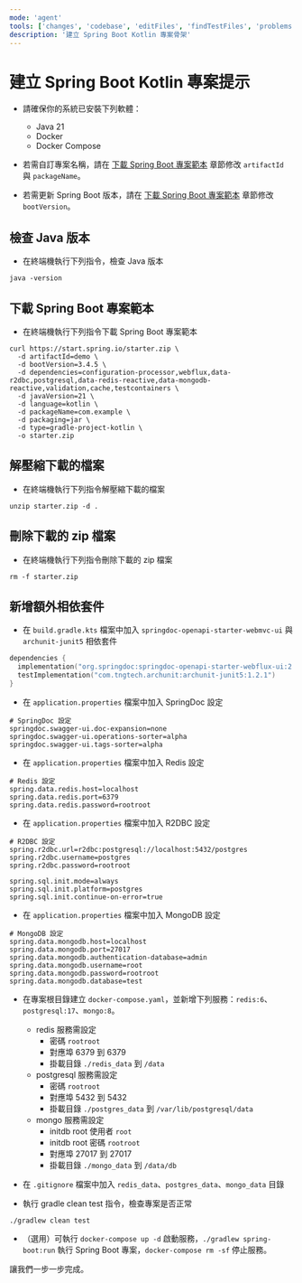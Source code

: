 ```yaml
---
mode: 'agent'
tools: ['changes', 'codebase', 'editFiles', 'findTestFiles', 'problems', 'runCommands', 'runTests', 'search', 'searchResults', 'terminalLastCommand', 'testFailure', 'usages']
description: '建立 Spring Boot Kotlin 專案骨架'
---
```


# 建立 Spring Boot Kotlin 專案提示

- 請確保你的系統已安裝下列軟體：

  - Java 21
  - Docker
  - Docker Compose

- 若需自訂專案名稱，請在 [下載 Spring Boot 專案範本](./create-spring-boot-kotlin-project.prompt.md#download-spring-boot-project-template) 章節修改 `artifactId` 與 `packageName`。

- 若需更新 Spring Boot 版本，請在 [下載 Spring Boot 專案範本](./create-spring-boot-kotlin-project.prompt.md#download-spring-boot-project-template) 章節修改 `bootVersion`。

## 檢查 Java 版本

- 在終端機執行下列指令，檢查 Java 版本

```shell
java -version
```

## 下載 Spring Boot 專案範本

- 在終端機執行下列指令下載 Spring Boot 專案範本

```shell
curl https://start.spring.io/starter.zip \
  -d artifactId=demo \
  -d bootVersion=3.4.5 \
  -d dependencies=configuration-processor,webflux,data-r2dbc,postgresql,data-redis-reactive,data-mongodb-reactive,validation,cache,testcontainers \
  -d javaVersion=21 \
  -d language=kotlin \
  -d packageName=com.example \
  -d packaging=jar \
  -d type=gradle-project-kotlin \
  -o starter.zip
```

## 解壓縮下載的檔案

- 在終端機執行下列指令解壓縮下載的檔案

```shell
unzip starter.zip -d .
```

## 刪除下載的 zip 檔案

- 在終端機執行下列指令刪除下載的 zip 檔案

```shell
rm -f starter.zip
```

## 新增額外相依套件

- 在 `build.gradle.kts` 檔案中加入 `springdoc-openapi-starter-webmvc-ui` 與 `archunit-junit5` 相依套件

```gradle.kts
dependencies {
  implementation("org.springdoc:springdoc-openapi-starter-webflux-ui:2.8.6")
  testImplementation("com.tngtech.archunit:archunit-junit5:1.2.1")
}
```

- 在 `application.properties` 檔案中加入 SpringDoc 設定

```properties
# SpringDoc 設定
springdoc.swagger-ui.doc-expansion=none
springdoc.swagger-ui.operations-sorter=alpha
springdoc.swagger-ui.tags-sorter=alpha
```

- 在 `application.properties` 檔案中加入 Redis 設定

```properties
# Redis 設定
spring.data.redis.host=localhost
spring.data.redis.port=6379
spring.data.redis.password=rootroot
```

- 在 `application.properties` 檔案中加入 R2DBC 設定

```properties
# R2DBC 設定
spring.r2dbc.url=r2dbc:postgresql://localhost:5432/postgres
spring.r2dbc.username=postgres
spring.r2dbc.password=rootroot

spring.sql.init.mode=always
spring.sql.init.platform=postgres
spring.sql.init.continue-on-error=true
```

- 在 `application.properties` 檔案中加入 MongoDB 設定

```properties
# MongoDB 設定
spring.data.mongodb.host=localhost
spring.data.mongodb.port=27017
spring.data.mongodb.authentication-database=admin
spring.data.mongodb.username=root
spring.data.mongodb.password=rootroot
spring.data.mongodb.database=test
```

- 在專案根目錄建立 `docker-compose.yaml`，並新增下列服務：`redis:6`、`postgresql:17`、`mongo:8`。

  - redis 服務需設定
    - 密碼 `rootroot`
    - 對應埠 6379 到 6379
    - 掛載目錄 `./redis_data` 到 `/data`
  - postgresql 服務需設定
    - 密碼 `rootroot`
    - 對應埠 5432 到 5432
    - 掛載目錄 `./postgres_data` 到 `/var/lib/postgresql/data`
  - mongo 服務需設定
    - initdb root 使用者 `root`
    - initdb root 密碼 `rootroot`
    - 對應埠 27017 到 27017
    - 掛載目錄 `./mongo_data` 到 `/data/db`

- 在 `.gitignore` 檔案中加入 `redis_data`、`postgres_data`、`mongo_data` 目錄

- 執行 gradle clean test 指令，檢查專案是否正常

```shell
./gradlew clean test
```

- （選用）可執行 `docker-compose up -d` 啟動服務，`./gradlew spring-boot:run` 執行 Spring Boot 專案，`docker-compose rm -sf` 停止服務。

讓我們一步一步完成。

